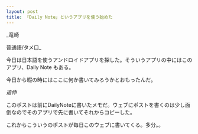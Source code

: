 ```yaml
---
layout: post
title: 「Daily Note」というアプリを使う始めた
---
```

_竜崎

普通語/タメ口_

今日は日本語を使うアンドロイドアプリを探した。そういうアプリの中にはこのアプリ、Daily Note もある。

今日から暇の時にはここに何か書いてみろうかとおもったんだ。


_追伸_

このポストは前にDailyNoteに書いたメモだ。ウェブにポストを書くのは少し面倒なのでそのアプリで先に書いてそれからコピーした。

これからこういうのポストが毎日このウェブに書いてくる。多分。。